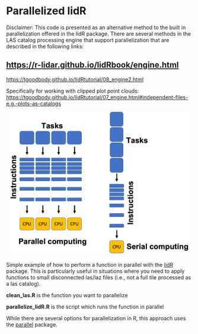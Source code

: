 # Parallelized lidR

Disclaimer: This code is presented as an alternative method to the built in parallelization offered in the lidR package. There are several methods in the LAS catalog processing engine that support parallelization that are described in the following links:

https://r-lidar.github.io/lidRbook/engine.html
---
https://tgoodbody.github.io/lidRtutorial/08_engine2.html

Specifically for working with clipped plot point clouds:
https://tgoodbody.github.io/lidRtutorial/07_engine.html#independent-files-e.g.-plots-as-catalogs

![parallel_vs_serial](parallel_vs_serial_computing.png)

Simple example of how to perform a function in parallel with the [lidR](https://r-lidar.github.io/lidRbook/) package. This is particularly useful in situations where you need to apply functions to small disconnected las/laz files (i.e., not a full tile processed as a las catalog).

**clean_las.R** is the function you want to parallelize

**parallelize_lidR.R** is the script which runs the function in parallel

While there are several options for parallelization in R, this approach uses the [parallel](https://bookdown.org/rdpeng/rprogdatascience/parallel-computation.html) package.


